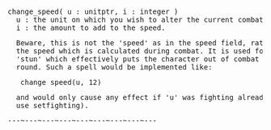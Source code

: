 <div class="mw-parser-output"><p><br />
<span id="bpchngs"></span>
</p>
<pre>change_speed( u&#160;: unitptr, i&#160;: integer )
  u&#160;: the unit on which you wish to alter the current combat speed.
  i&#160;: the amount to add to the speed.
</pre>
<pre>  Beware, this is not the 'speed' as in the speed field, rather this is
  the speed which is calculated during combat. It is used for spells like
  'stun' which effectively puts the character out of combat for one
  round. Such a spell would be implemented like:
</pre>
<pre>   change_speed(u, 12)
</pre>
<pre>  and would only cause any effect if 'u' was fighting already (if not,
  use setfighting).
</pre>
<pre>---~---~---~---~---~---~---~---~---
</pre></div>